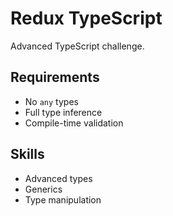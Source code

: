 # Redux TypeScript

Advanced TypeScript challenge.

## Requirements
- No `any` types
- Full type inference
- Compile-time validation

## Skills
- Advanced types
- Generics
- Type manipulation
